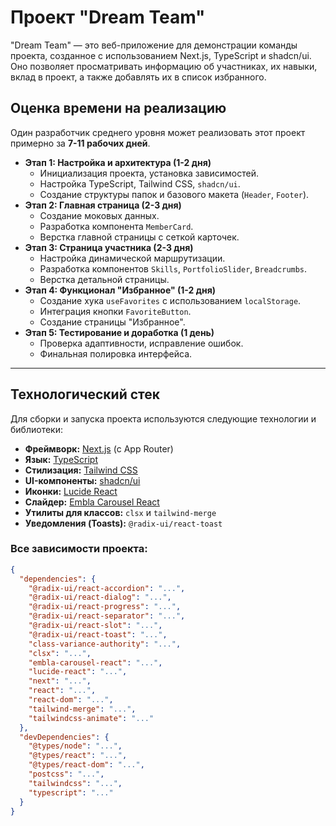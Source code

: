 # Проект "Dream Team"

"Dream Team" — это веб-приложение для демонстрации команды проекта, созданное с использованием Next.js, TypeScript и shadcn/ui. Оно позволяет просматривать информацию об участниках, их навыки, вклад в проект, а также добавлять их в список избранного.

## Оценка времени на реализацию

Один разработчик среднего уровня может реализовать этот проект примерно за **7-11 рабочих дней**.

*   **Этап 1: Настройка и архитектура (1-2 дня)**
    *   Инициализация проекта, установка зависимостей.
    *   Настройка TypeScript, Tailwind CSS, `shadcn/ui`.
    *   Создание структуры папок и базового макета (`Header`, `Footer`).
*   **Этап 2: Главная страница (2-3 дня)**
    *   Создание моковых данных.
    *   Разработка компонента `MemberCard`.
    *   Верстка главной страницы с сеткой карточек.
*   **Этап 3: Страница участника (2-3 дня)**
    *   Настройка динамической маршрутизации.
    *   Разработка компонентов `Skills`, `PortfolioSlider`, `Breadcrumbs`.
    *   Верстка детальной страницы.
*   **Этап 4: Функционал "Избранное" (1-2 дня)**
    *   Создание хука `useFavorites` с использованием `localStorage`.
    *   Интеграция кнопки `FavoriteButton`.
    *   Создание страницы "Избранное".
*   **Этап 5: Тестирование и доработка (1 день)**
    *   Проверка адаптивности, исправление ошибок.
    *   Финальная полировка интерфейса.

---

## Технологический стек

Для сборки и запуска проекта используются следующие технологии и библиотеки:

*   **Фреймворк:** [Next.js](https://nextjs.org/) (с App Router)
*   **Язык:** [TypeScript](https://www.typescriptlang.org/)
*   **Стилизация:** [Tailwind CSS](https://tailwindcss.com/)
*   **UI-компоненты:** [shadcn/ui](https://ui.shadcn.com/)
*   **Иконки:** [Lucide React](https://lucide.dev/guide/packages/lucide-react)
*   **Слайдер:** [Embla Carousel React](https://www.embla-carousel.com/get-started/react/)
*   **Утилиты для классов:** `clsx` и `tailwind-merge`
*   **Уведомления (Toasts):** `@radix-ui/react-toast`

### Все зависимости проекта:

```json
{
  "dependencies": {
    "@radix-ui/react-accordion": "...",
    "@radix-ui/react-dialog": "...",
    "@radix-ui/react-progress": "...",
    "@radix-ui/react-separator": "...",
    "@radix-ui/react-slot": "...",
    "@radix-ui/react-toast": "...",
    "class-variance-authority": "...",
    "clsx": "...",
    "embla-carousel-react": "...",
    "lucide-react": "...",
    "next": "...",
    "react": "...",
    "react-dom": "...",
    "tailwind-merge": "...",
    "tailwindcss-animate": "..."
  },
  "devDependencies": {
    "@types/node": "...",
    "@types/react": "...",
    "@types/react-dom": "...",
    "postcss": "...",
    "tailwindcss": "...",
    "typescript": "..."
  }
}
```
